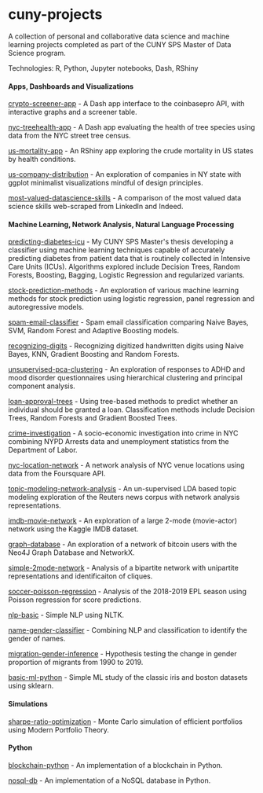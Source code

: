 # cuny-projects
A collection of personal and collaborative data science and machine learning projects completed as part of the CUNY SPS Master of Data Science program.

Technologies: R, Python, Jupyter notebooks, Dash, RShiny

#### Apps, Dashboards and Visualizations

[crypto-screener-app](https://mi-cryptoscreener.herokuapp.com/) - A Dash app interface to the coinbasepro API, with interactive graphs and a screener table.

[nyc-treehealth-app](https://mi-tree-health.herokuapp.com/) - A Dash app evaluating the health of tree species using data from the NYC street tree census.

[us-mortality-app](https://maelillien.shinyapps.io/StateCrudeMortality/) - An RShiny app exploring the crude mortality in US states by health conditions.

[us-company-distribution](https://rpubs.com/maelillien/data608hw1) - An exploration of companies in NY state with ggplot minimalist visualizations mindful of design principles.

[most-valued-datascience-skills](https://rpubs.com/dhairavc/541217) - A comparison of the most valued data science skills web-scraped from LinkedIn and Indeed.

#### Machine Learning, Network Analysis, Natural Language Processing

[predicting-diabetes-icu](https://github.com/maelillien/cuny-projects/tree/main/predicting-diabetes-icu) - My CUNY SPS Master's thesis developing a classifier using machine learning techniques capable of accurately predicting diabetes from patient data that is routinely collected in Intensive Care Units (ICUs). Algorithms explored include Decision Trees, Random Forests, Boosting, Bagging, Logistic Regression and regularized variants.  

[stock-prediction-methods](https://rpubs.com/maelillien/data621finalproject) - An exploration of various machine learning methods for stock prediction using logistic regression, panel regression and autoregressive models. 

[spam-email-classifier](https://nbviewer.jupyter.org/github/maelillien/cuny-projects/blob/main/spam-email-classifier/data620assignment06.ipynb) - Spam email classification comparing Naive Bayes, SVM, Random Forest and Adaptive Boosting models.

[recognizing-digits](https://rpubs.com/maelillien/recognizing-digits) - Recognizing digitized handwritten digits using Naive Bayes, KNN, Gradient Boosting and Random Forests.

[unsupervised-pca-clustering](https://rpubs.com/maelillien/unsupervised-pca-clustering) - An exploration of responses to ADHD and mood disorder questionnaires using hierarchical clustering and principal component analysis.

[loan-approval-trees](https://rpubs.com/maelillien/loan-approval-trees) - Using tree-based methods to predict whether an individual should be granted a loan. Classification methods include Decision Trees, Random Forests and Gradient Boosted Trees.

[crime-investigation](https://rpubs.com/maelillien/data607finalproject) - A socio-economic investigation into crime in NYC combining NYPD Arrests data and unemployment statistics from the Department of Labor.

[nyc-location-network](https://nbviewer.jupyter.org/github/maelillien/cuny-projects/blob/main/nyc-location-network/data620project1.ipynb) - A network analysis of NYC venue locations using data from the Foursquare API.

[topic-modeling-network-analysis](https://nbviewer.jupyter.org/github/maelillien/cuny-projects/blob/main/topic-modeling-network-analysis/data620project_final.ipynb) - An un-supervised LDA based topic modeling exploration of the Reuters news corpus with network analysis representations.

[imdb-movie-network](https://nbviewer.jupyter.org/github/maelillien/cuny-projects/blob/main/imdb-movie-network/data620project02.ipynb) - An exploration of a large 2-mode (movie-actor) network using the Kaggle IMDB dataset. 

[graph-database](https://nbviewer.jupyter.org/github/maelillien/cuny-projects/blob/main/graph-database/data620assignment3.ipynb) - An exploration of a network of bitcoin users with the Neo4J Graph Database and NetworkX.

[simple-2mode-network](https://nbviewer.jupyter.org/github/maelillien/cuny-projects/blob/main/simple-2mode-network/data620assignment4.ipynb) - Analysis of a bipartite network with unipartite representations and identificaiton of cliques.

[soccer-poisson-regression](https://rpubs.com/maelillien/poisson-soccer) - Analysis of the 2018-2019 EPL season using Poisson regression for score predictions.

[nlp-basic](https://nbviewer.jupyter.org/github/maelillien/cuny-projects/blob/main/nlp-basic/data620assignment5.ipynb) - Simple NLP using NLTK.
  
[name-gender-classifier](https://nbviewer.jupyter.org/github/maelillien/cuny-projects/blob/main/name-gender-classifier/data620project03.ipynb) - Combining NLP and classification to identify the gender of names.

[migration-gender-inference](https://rpubs.com/maelillien/data606finalproject) - Hypothesis testing the change in gender proportion of migrants from 1990 to 2019.

[basic-ml-python](https://github.com/maelillien/cuny-projects/blob/main/basic-ml-python/basic-ml.py) - Simple ML study of the classic iris and boston datasets using sklearn.

#### Simulations

[sharpe-ratio-optimization](https://nbviewer.jupyter.org/github/maelillien/cuny-projects/blob/main/sharpe-ratio-optimization/data604finalproject.ipynb) - Monte Carlo simulation of efficient portfolios using Modern Portfolio Theory. 

#### Python

[blockchain-python](https://github.com/maelillien/cuny-projects/blob/main/blockchain-python/blockchain_python.py) - An implementation of a blockchain in Python.

[nosql-db](https://github.com/maelillien/cuny-projects/blob/main/nosql-db/no-sql-db.py) - An implementation of a NoSQL database in Python.





